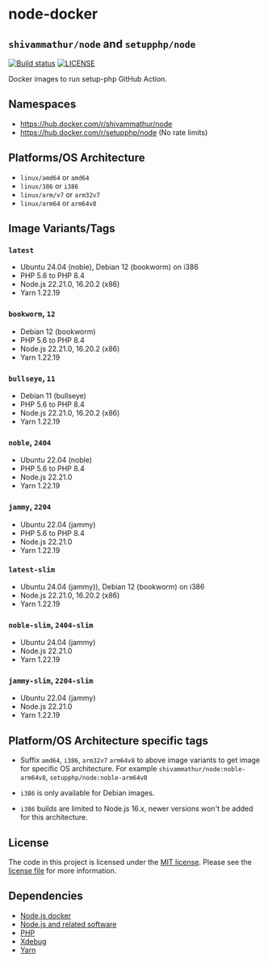 # node-docker 
## `shivammathur/node` and `setupphp/node`

<a href="https://github.com/shivammathur/node-docker" title="Docker images to run setup-php GitHub Action"><img alt="Build status" src="https://github.com/shivammathur/node-docker/workflows/Build/badge.svg"></a>
<a href="https://github.com/shivammathur/node-docker/blob/main/LICENSE" title="license"><img alt="LICENSE" src="https://img.shields.io/badge/license-MIT-428f7e.svg"></a>

Docker images to run setup-php GitHub Action.

## Namespaces

- https://hub.docker.com/r/shivammathur/node
- https://hub.docker.com/r/setupphp/node (No rate limits)

## Platforms/OS Architecture

- `linux/amd64` or `amd64`
- `linux/386` or `i386`
- `linux/arm/v7` or `arm32v7`
- `linux/arm64` or `arm64v8`

## Image Variants/Tags

### `latest`

- Ubuntu 24.04 (noble), Debian 12 (bookworm) on i386
- PHP 5.6 to PHP 8.4
- Node.js 22.21.0, 16.20.2 (x86)
- Yarn 1.22.19

### `bookworm`, `12`

- Debian 12 (bookworm)
- PHP 5.6 to PHP 8.4
- Node.js 22.21.0, 16.20.2 (x86)
- Yarn 1.22.19

### `bullseye`, `11`

- Debian 11 (bullseye)
- PHP 5.6 to PHP 8.4
- Node.js 22.21.0, 16.20.2 (x86)
- Yarn 1.22.19

### `noble`, `2404`

- Ubuntu 22.04 (noble)
- PHP 5.6 to PHP 8.4
- Node.js 22.21.0
- Yarn 1.22.19

### `jammy`, `2204`

- Ubuntu 22.04 (jammy)
- PHP 5.6 to PHP 8.4
- Node.js 22.21.0
- Yarn 1.22.19

### `latest-slim`

- Ubuntu 24.04 (jammy)), Debian 12 (bookworm) on i386
- Node.js 22.21.0, 16.20.2 (x86)
- Yarn 1.22.19

### `noble-slim`, `2404-slim`

- Ubuntu 24.04 (jammy)
- Node.js 22.21.0
- Yarn 1.22.19

### `jammy-slim`, `2204-slim`

- Ubuntu 22.04 (jammy)
- Node.js 22.21.0
- Yarn 1.22.19

## Platform/OS Architecture specific tags

- Suffix `amd64`, `i386`, `arm32v7` `arm64v8` to above image variants to get image for specific OS architecture.
For example `shivammathur/node:noble-arm64v8`, `setupphp/node:noble-arm64v8`

- `i386` is only available for Debian images.
- `i386` builds are limited to Node.js 16.x, newer versions won't be added for this architecture.

## License

The code in this project is licensed under the [MIT license](http://choosealicense.com/licenses/mit/).
Please see the [license file](LICENSE) for more information.

## Dependencies
- [Node.js docker](https://github.com/nodejs/docker-node/blob/master/LICENSE)
- [Node.js and related software](https://github.com/nodejs/node/blob/master/LICENSE)
- [PHP](https://github.com/php/php-src/blob/master/LICENSE)
- [Xdebug](https://github.com/xdebug/xdebug/blob/master/LICENSE)
- [Yarn](https://github.com/yarnpkg/yarn/blob/master/LICENSE)
